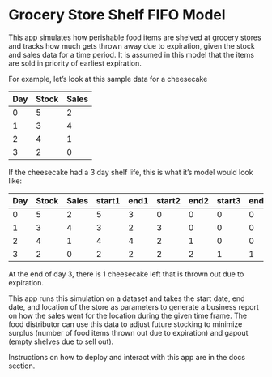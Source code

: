# Grocery Store Shelf FIFO Model

This app simulates how perishable food items are shelved at grocery stores and tracks how much gets thrown away due to expiration, given the stock and sales data for a time period. It is assumed in this model that the items are sold in priority of earliest expiration.


For example, let’s look at this sample data for a cheesecake

| Day | Stock | Sales |
| --- | --- | --- |
| 0 |	5 | 2 |
| 1 | 3 | 4 |
| 2 | 4 | 1 |
| 3 | 2 | 0 |

If the cheesecake had a 3 day shelf life, this is what it’s model would look like:

| Day | Stock | Sales | start1 | end1 | start2 | end2 | start3 | end3 |
| --- | --- | --- | --- | --- | --- | --- | --- | --- |
| 0 | 5 | 2 | 5 | 3 | 0 | 0 | 0 | 0 |
| 1 | 3 | 4 | 3 | 2 | 3 | 0 | 0 | 0 |
| 2 | 4 | 1 | 4 | 4 | 2 | 1 | 0 | 0 |
| 3 | 2 | 0 | 2 | 2 | 2 | 2 | 1 | 1 |

At the end of day 3, there is 1 cheesecake left that is thrown out due to expiration.

This app runs this simulation on a dataset and takes the start date, end date, and location of the store as parameters to generate a business report on how the sales went for the location during the given time frame. The food distributor can use this data to adjust future stocking to minimize surplus (number of food items thrown out due to expiration) and gapout (empty shelves due to sell out).

Instructions on how to deploy and interact with this app are in the docs section.
